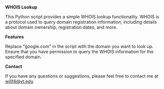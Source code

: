 **WHOIS Lookup**

This Python script provides a simple WHOIS lookup functionality. WHOIS is a protocol used to query domain registration information, including details about domain ownership, registration dates, and more.

**Features**

Replace "google.com" in the script with the domain you want to look up.
Ensure that you have permission to query the WHOIS information for the specified domain.

**Contact**

If you have any questions or suggestions, please feel free to contact me at willf4@vt.edu
